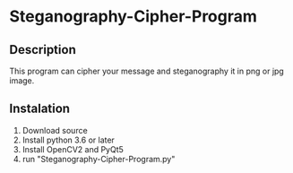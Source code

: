 # Steganography-Cipher-Program

## Description
This program can cipher your message and steganography it in png or jpg image.

## Instalation
1) Download source
2) Install python 3.6 or later 
3) Install OpenCV2 and PyQt5
3) run "Steganography-Cipher-Program.py"

